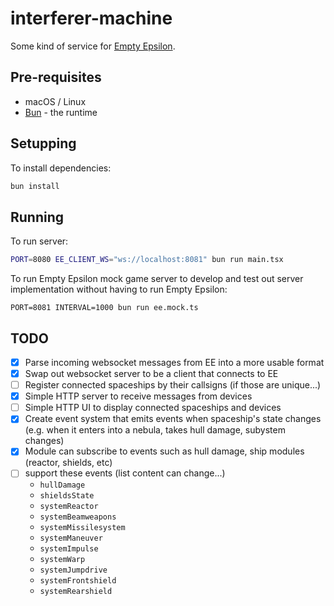 # interferer-machine

Some kind of service for [Empty Epsilon](https://github.com/daid/EmptyEpsilon).

## Pre-requisites

- macOS / Linux
- [Bun](https://bun.sh) - the runtime

## Setupping

To install dependencies:

```sh
bun install
```

## Running

To run server:

```sh
PORT=8080 EE_CLIENT_WS="ws://localhost:8081" bun run main.tsx
```

To run Empty Epsilon mock game server to develop and test out server implementation without having to run Empty Epsilon:

```
PORT=8081 INTERVAL=1000 bun run ee.mock.ts
```

## TODO

- [x] Parse incoming websocket messages from EE into a more usable format
- [x] Swap out websocket server to be a client that connects to EE
- [ ] Register connected spaceships by their callsigns (if those are unique...)
- [x] Simple HTTP server to receive messages from devices
- [ ] Simple HTTP UI to display connected spaceships and devices
- [x] Create event system that emits events when spaceship's state changes (e.g. when it enters into a nebula, takes hull damage, subystem changes)
- [x] Module can subscribe to events such as hull damage, ship modules (reactor, shields, etc)
- [ ] support these events (list content can change...)
  - `hullDamage`
  - `shieldsState`
  - `systemReactor`
  - `systemBeamweapons`
  - `systemMissilesystem`
  - `systemManeuver`
  - `systemImpulse`
  - `systemWarp`
  - `systemJumpdrive`
  - `systemFrontshield`
  - `systemRearshield`
